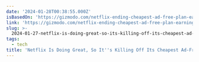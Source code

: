 ```yaml
---
date: '2024-01-28T00:38:55.000Z'
isBasedOn: 'https://gizmodo.com/netflix-ending-cheapest-ad-free-plan-earnings-1851192219'
link: 'https://gizmodo.com/netflix-ending-cheapest-ad-free-plan-earnings-1851192219'
slug: >-
  2024-01-27-netflix-is-doing-great-so-its-killing-off-its-cheapest-ad-free-plan-for-g
tags:
  - tech
title: 'Netflix Is Doing Great, So It''s Killing Off Its Cheapest Ad-Free Plan for G'
---
```


